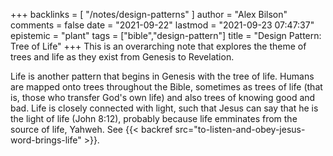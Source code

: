 +++
backlinks = [
  "/notes/design-patterns"
]
author = "Alex Bilson"
comments = false
date = "2021-09-22"
lastmod = "2021-09-23 07:47:37"
epistemic = "plant"
tags = ["bible","design-pattern"]
title = "Design Pattern: Tree of Life"
+++
This is an overarching note that explores the theme of trees and life as they exist from Genesis to Revelation.

Life is another pattern that begins in Genesis with the tree of life. Humans are mapped onto trees throughout the Bible, sometimes as trees of life (that is, those who transfer God's own life) and also trees of knowing good and bad. Life is closely connected with light, such that Jesus can say that he is the light of life (John 8:12), probably because life emminates from the source of life, Yahweh. See {{< backref src="to-listen-and-obey-jesus-word-brings-life" >}}.
